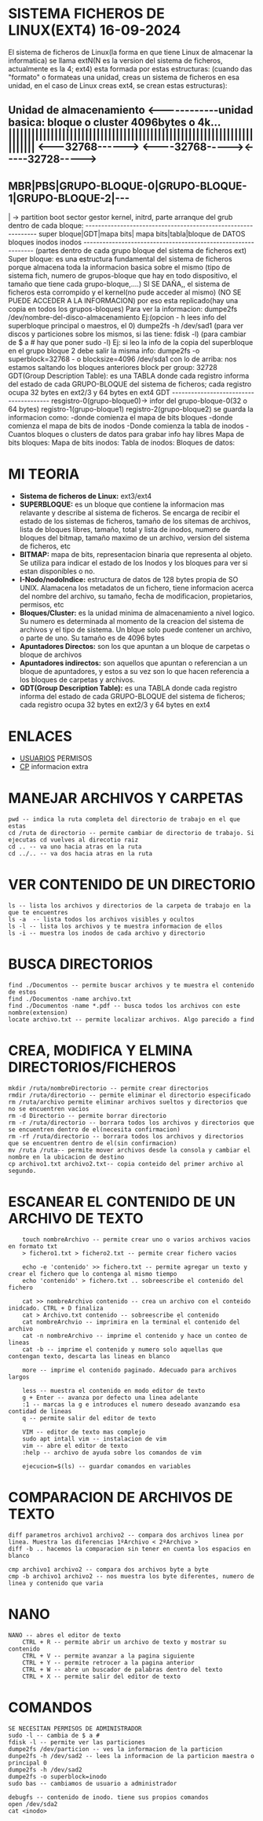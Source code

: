#  SISTEMA FICHEROS DE LINUX(EXT4) 16-09-2024
  El sistema de ficheros de Linux(la forma en que tiene Linux de almacenar la informatica) se llama extN(N es la version del sistema de ficheros, actualmente es la 4; ext4) esta formada por estas estructuras: (cuando das "formato" o formateas una unidad, creas un sistema de ficheros en esa unidad, en el caso de Linux creas ext4,  se crean estas estructuras):

  Unidad de almacenamiento
  <------------unidad basica: bloque o cluster 4096bytes o 4k...
  |||||||||||||||||||||||||||||||||||||||||||||||||||||||||||||||||||||||
  <---32768------> <----32768-----><-----32728----->
  -----------------------------------------------------------------------
  MBR|PBS|GRUPO-BLOQUE-0|GRUPO-BLOQUE-1|GRUPO-BLOQUE-2|---
  -----------------------------------------------------------------------
  |  \-> partition boot sector
  gestor kernel, initrd, parte
  arranque del grub                                 dentro de cada bloque:
                                            --------------------------------------------------------------
                                            super bloque|GDT|mapa bits| mapa bits|tabla|bloque de DATOS
                                                                    bloques      inodos    inodos
                                            --------------------------------------------------------------
    (partes dentro de cada grupo bloque del sistema de ficheros ext)
    Super bloque: es una estructura fundamental del sistema de ficheros porque almacena toda la informacion basica sobre el mismo (tipo de sistema fich, numero de grupos-bloque que hay en todo dispositivo, el tamaño que tiene cada grupo-bloque,....)
    SI SE DAÑA,, el sistema de ficheros esta corrompido y el kernel(no pude acceder al mismo)
    (NO SE PUEDE ACCEDER A LA INFORMACION) por eso esta replicado(hay una copia en todos los grupos-bloques)
Para ver la informacion: dumpe2fs /dev/nombre-del-disco-almacenamiento
Ej:(opcion - h lees info del superbloque principal o maestros, el 0)
    dumpe2fs -h /dev/sad1
    (para ver discos y particiones sobre los mismos, si las tiene: fdisk -l)
    (para cambiar de $ a # hay que poner sudo -l)
    Ej: si leo la info de la copia del superbloque en el grupo bloque 2 debe salir la misma info:
      dumpe2fs -o superblock=32768 - o blocksize=4096 /dev/sda1
      con lo de arriba: nos estamos saltando los bloques anteriores
      block per group: 32728
      GDT(Group Description Table): es una TABLA donde cada registro informa del estado de cada GRUPO-BLOQUE del sistema de ficheros; cada registro ocupa 32 bytes en ext2/3 y 64 bytes en ext4
      GDT
      ---------------------------------------
      resgistro-0(grupo-bloque0)-> infor del grupo-bloque-0(32 o 64 bytes)
      registro-1(grupo-bloque1) 
      registro-2(grupo-bloque2)
      se guarda la informacion como:
        -donde comienza el mapa de bits bloques
        -donde comienza el mapa de bits de inodos
        -Donde comienza la tabla de inodos
        -Cuantos bloques o clusters de datos para grabar info hay libres
      Mapa de bits bloques:
      Mapa de bits inodos:
      Tabla de inodos:
      Bloques de datos:
      
# MI TEORIA
  - **Sistema de ficheros de Linux:** ext3/ext4
  - **SUPERBLOQUE:** es un bloque que contiene la informacion mas relavante y describe al sistema de ficheros. Se encarga de recibir el estado de los sistemas de ficheros, tamaño de los sitemas de archivos, lista de bloques libres, tamaño, total y lista de inodos, numero de bloques del bitmap, tamaño maximo de un archivo, version del sistema de ficheros, etc
  - **BITMAP:** mapa de bits, representacion binaria que representa al objeto. Se utiliza para indicar el estado de los Inodos y los bloques para ver si estan disponibles o no.
  - **I-Nodo/nodoIndice:** estructura de datos de 128 bytes propia de SO UNIX. Alamacena los metadatos de un fichero, tiene informacion acerca del nombre del archivo, su tamaño, fecha de modificacion, propietarios, permisos, etc 
  - **Bloques/Cluster:** es la unidad minima de almacenamiento a nivel logico. Su numero es determinada al momento de la creacion del sistema de archivos y el tipo de sistema. Un blque solo puede contener un archivo, o parte de uno. Su tamaño es de 4096 bytes
  - **Apuntadores Directos:** son los que apuntan a un bloque de carpetas o bloque de archivos
  - **Apuntadores indirectos:** son aquellos que apuntan o referencian a un bloque de apuntadores, y estos a su vez son lo que hacen referencia a los bloques de carpetas y archivos.
  - **GDT(Group Description Table):** es una TABLA donde cada registro informa del estado de cada GRUPO-BLOQUE del sistema de ficheros; cada registro ocupa 32 bytes en ext2/3 y 64 bytes en ext4

# ENLACES
<ul>
    <li><a href="https://computernewage.com/2015/06/27/conoce-la-estructura-de-permisos-de-linux-al-detalle/">USUARIOS</a> 
    PERMISOS</li>
    <li><a href="https://victorhckinthefreeworld.com/2017/07/06/comando-cp-de-linux-un-par-de-trucos-utiles/">CP</a> informacion extra</li>
</ul>

# MANEJAR ARCHIVOS Y CARPETAS
    pwd -- indica la ruta completa del directorio de trabajo en el que estas
    cd /ruta de directorio -- permite cambiar de directorio de trabajo. Si ejecutas cd vuelves al direcotio raiz
    cd .. -- va uno hacia atras en la ruta
    cd ../.. -- va dos hacia atras en la ruta

# VER CONTENIDO DE UN DIRECTORIO
    ls -- lista los archivos y directorios de la carpeta de trabajo en la que te encuentres
    ls -a  -- lista todos los archivos visibles y ocultos
    ls -l -- lista los archivos y te muestra informacion de ellos
    ls -i -- muestra los inodos de cada archivo y directorio

# BUSCA DIRECTORIOS
    find ./Documentos -- permite buscar archivos y te muestra el contenido de estos
    find ./Documentos -name archivo.txt
    find ./Documentos -name *.pdf -- busca todos los archivos con este nombre(extension)
    locate archivo.txt -- permite localizar archivos. Algo parecido a find

# CREA, MODIFICA Y ELMINA DIRECTORIOS/FICHEROS
    mkdir /ruta/nombreDirectorio -- permite crear directorios
    rmdir /ruta/directorio -- permite eliminar el directorio especificado
    rm /ruta/archivo permite eliminar archivos sueltos y directorios que no se encuentren vacios
    rm -d Directorio -- permite borrar directorio
    rm -r /ruta/directorio -- borrara todos los archivos y directorios que se encuentren dentro de el(necesita confirmacion)
    rm -rf /ruta/directorio -- borrara todos los archivos y directorios que se encuentren dentro de el(sin confirmacion)
    mv /ruta /ruta-- permite mover archivos desde la consola y cambiar el nombre en la ubicacion de destino
    cp archivo1.txt archivo2.txt-- copia conteido del primer archivo al segundo.

# ESCANEAR EL CONTENIDO DE UN ARCHIVO DE TEXTO
        touch nombreArchivo -- permite crear uno o varios archivos vacios en formato txt
        > fichero1.txt > fichero2.txt -- permite crear fichero vacios
        
        echo -e 'contenido' >> fichero.txt -- permite agregar un texto y crear el fichero que lo contenga al mismo tiempo
        echo 'contenido' > fichero.txt .. sobreescribe el contenido del fichero
        
        cat >> nombreArchivo contenido -- crea un archivo con el conteido inidcado. CTRL + D finaliza
        cat > Archivo.txt contenido -- sobreescribe el contenido
        cat nombreArchvio -- imprimira en la terminal el contenido del archivo
        cat -n nombreArchivo -- imprime el contenido y hace un conteo de lineas
        cat -b -- imprime el contenido y numero solo aquellas que contengan texto, descarta las lineas en blanco

        more -- imprime el contenido paginado. Adecuado para archivos largos

        less -- muestra el contenido en modo editor de texto
        g + Enter -- avanza por defecto una linea adelante
        :1 -- marcas la g e introduces el numero deseado avanzamdo esa contidad de lineas
        q -- permite salir del editor de texto

        VIM -- editor de texto mas complejo
        sudo apt intall vim -- instalacion de vim
        vim -- abre el editor de texto
        :help -- archivo de ayuda sobre los comandos de vim

        ejecucion=$(ls) -- guardar comandos en variables

# COMPARACION DE ARCHIVOS DE TEXTO
    diff parametros archivo1 archivo2 -- compara dos archivos linea por linea. Muestra las diferencias 1ºArchivo < 2ºArchivo >
    diff -b .. hacemos la comparacion sin tener en cuenta los espacios en blanco

    cmp archivo1 archivo2 -- compara dos archivos byte a byte
    cmp -b archivo1 archivo2 -- nos muestra los byte diferentes, numero de linea y contenido que varia

# NANO
    NANO -- abres el editor de texto
        CTRL + R -- permite abrir un archivo de texto y mostrar su contenido
        CTRL + V -- permite avanzar a la pagina siguiente
        CTRL + Y -- permite retrocer a la pagina anterior
        CTRL + W -- abre un buscador de palabras dentro del texto
        CTRL + X -- permite salir del editor de texto

# COMANDOS
    SE NECESITAN PERMISOS DE ADMINISTRADOR
    sudo -l -- cambia de $ a #
    fdisk -l -- permite ver las particiones
    dumpe2fs /dev/particion -- ves la informacion de la particion
    dunpe2fs -h /dev/sad2 -- lees la informacion de la particion maestra o principal 0
    dumpe2fs -h /dev/sad2
    dumpe2fs -o superblock=inodo
    sudo bas -- cambiamos de usuario a administrador
    
    debugfs -- contenido de inodo. tiene sus propios comandos
    open /dev/sda2
    cat <inodo>
